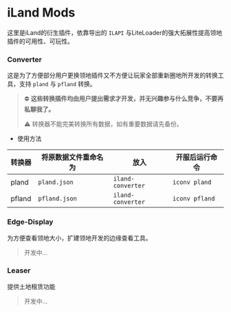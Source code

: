 # iLand Mods
这里是iLand的衍生插件，依靠导出的 `ILAPI` 与LiteLoader的强大拓展性提高领地插件的可用性、可玩性。

### Converter

这是为了方便部分用户更换领地插件又不方便让玩家全部重新圈地所开发的转换工具，支持 `pland` 与 `pfland` 转换。

> ⛔ **这些转换插件均由用户提出需求才开发，并无兴趣参与什么竞争，不要再私聊我了。**
>
> ⚠ 转换器不能完美转换所有数据，如有重要数据请先备份。

 - 使用方法

转换器 | 将原数据文件重命名为 | 放入 | 开服后运行命令
-|-|-|-
pland | `pland.json` | `iland-converter` | `iconv pland`
pfland | `pfland.json` | `iland-converter` | `iconv pfland`
### Edge-Display

为方便查看领地大小，扩建领地开发的边缘查看工具。

> 开发中...

### Leaser

提供土地租赁功能

> 开发中...
